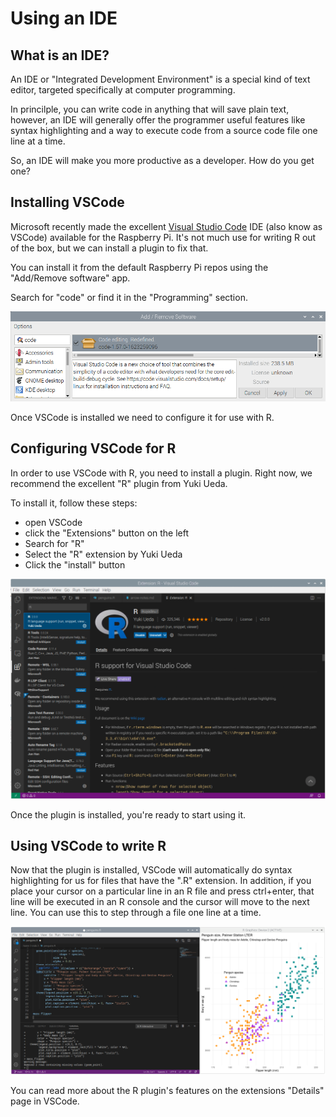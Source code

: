 # Using an IDE

## What is an IDE?

An IDE or "Integrated Development Environment" is a special kind of text editor, targeted specifically at computer
programming.

In princilple, you can write code in anything that will save plain text, however, an IDE will generally offer the
programmer useful features like syntax highlighting and a way to execute code from a source code file one line at
a time.

So, an IDE will make you more productive as a developer. How do you get one?

## Installing VSCode

Microsoft recently made the excellent [Visual Studio Code](https://code.visualstudio.com) IDE (also know as VSCode) 
available for the Raspberry Pi. It's not much use for writing R out of the box, but we can install a plugin to fix that.

You can install it from the default Raspberry Pi repos using the "Add/Remove software" app.

Search for "code" or find it in the "Programming" section.

![Add/Remove software](images/add-remove-software.png)

Once VSCode is installed we need to configure it for use with R.

## Configuring VSCode for R

In order to use VSCode with R, you need to install a plugin. Right now, we recommend the excellent "R" plugin from
Yuki Ueda.

To install it, follow these steps:

* open VSCode
* click the "Extensions" button on the left
* Search for "R"
* Select the "R" extension by Yuki Ueda
* Click the "install" button

![Install the R plugin for VSCode](images/vscode-r-extension.png)

Once the plugin is installed, you're ready to start using it.

## Using VSCode to write R

Now that the plugin is installed, VSCode will automatically do syntax highlighting for us for files that have the ".R"
extension.
In addition, if you place your cursor on a particular line in an R file and press ctrl+enter, that line will be executed
in an R console and the cursor will move to the next line. You can use this to step through a file one line at a time.

![Syntax highlighting and a plot created in VSCode](images/r4pi-vscode-penguins.png)

You can read more about the R plugin's features on the extensions "Details" page in VSCode.
